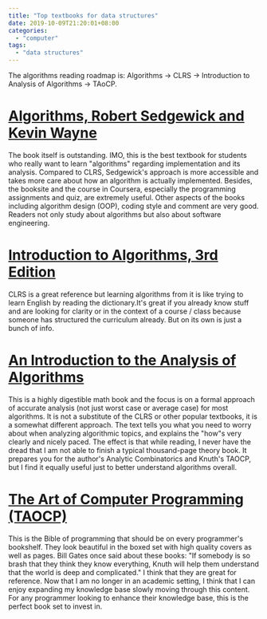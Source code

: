 ```yaml
---
title: "Top textbooks for data structures"
date: 2019-10-09T21:20:01+08:00
categories:
  - "computer"
tags:
  - "data structures"
---
```


The algorithms reading roadmap is: Algorithms -> CLRS -> Introduction to Analysis of Algorithms -> TAoCP.

<!--more-->

# [Algorithms, Robert Sedgewick and Kevin Wayne](https://algs4.cs.princeton.edu/lectures/99LinearProgramming.pdf)

The book itself is outstanding. IMO, this is the best textbook for students who really want to learn "algorithms" regarding implementation and its analysis. Compared to CLRS, Sedgewick's approach is more accessible and takes more care about how an algorithm is actually implemented. Besides, the booksite and the course in Coursera, especially the programming assignments and quiz, are extremely useful. Other aspects of the books including algorithm design (OOP), coding style and comment are very good. Readers not only study about algorithms but also about software engineering. 

# [Introduction to Algorithms, 3rd Edition](http://kddlab.zjgsu.edu.cn:7200/students/lipengcheng/%E7%AE%97%E6%B3%95%E5%AF%BC%E8%AE%BA%EF%BC%88%E8%8B%B1%E6%96%87%E7%AC%AC%E4%B8%89%E7%89%88%EF%BC%89.pdf)

CLRS is a great reference but learning algorithms from it is like trying to learn English by reading the dictionary.It's great if you already know stuff and are looking for clarity or in the context of a course / class because someone has structured the curriculum already. But on its own is just a bunch of info.

# [An Introduction to the Analysis of Algorithms](http://cslabcms.nju.edu.cn/problem_solving/images/f/f0/An_Introduction_to_the_Analysis_of_Algorithms_%282nd_Edition_Robert_Sedgewick%2C_Philippe_Flajolet%29.pdf) 

This is a highly digestible math book and the focus is on a formal approach of accurate analysis (not just worst case or average case) for most algorithms. It is not a substitute of the CLRS or other popular textbooks, it is a somewhat different approach. The text tells you what you need to worry about when analyzing algorithmic topics, and explains the "how"s very clearly and nicely paced. The effect is that while reading, I never have the dread that I am not able to finish a typical thousand-page theory book. It prepares you for the author's Analytic Combinatorics and Knuth's TAOCP, but I find it equally useful just to better understand algorithms overall.

# [The Art of Computer Programming (TAOCP)](https://www-cs-faculty.stanford.edu/~knuth/taocp.html)

This is the Bible of programming that should be on every programmer's bookshelf. They look beautiful in the boxed set with high quality covers as well as pages. Bill Gates once said about these books: "If somebody is so brash that they think they know everything, Knuth will help them understand that the world is deep and complicated." I think that they are great for reference. Now that I am no longer in an academic setting, I think that I can enjoy expanding my knowledge base slowly moving through this content. For any programmer looking to enhance their knowledge base, this is the perfect book set to invest in.